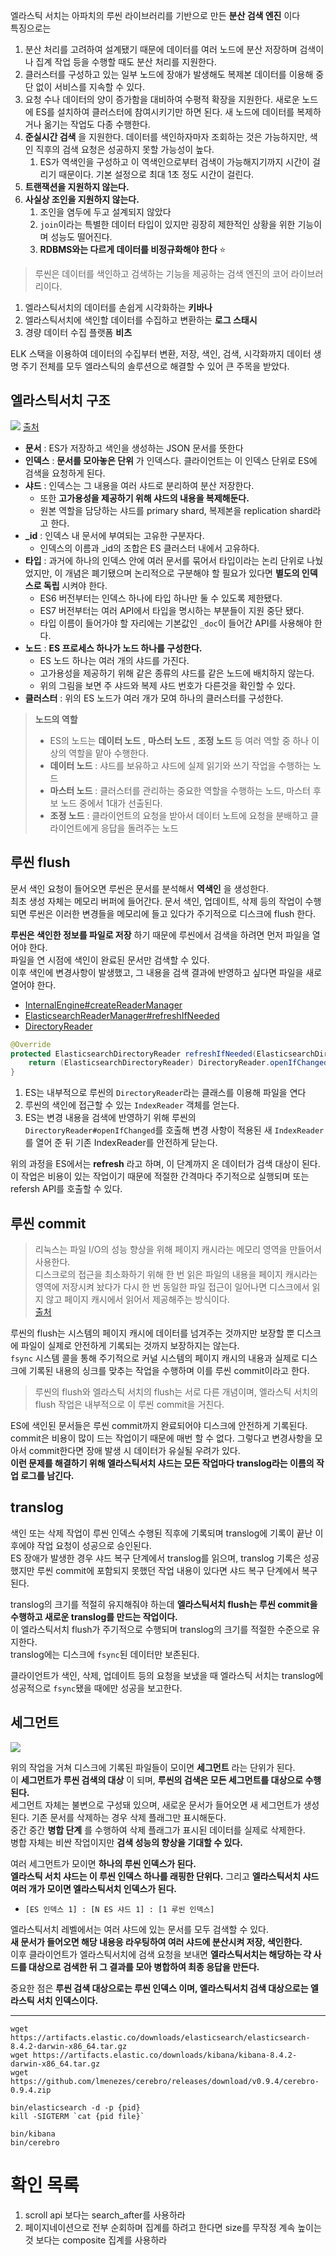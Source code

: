 
엘라스틱 서치는 아파치의 루씬 라이브러리를 기반으로 만든 **분산 검색 엔진** 이다  
특징으로는  
1. 분산 처리를 고려하여 설계됐기 때문에 데이터를 여러 노드에 분산 저장하며 검색이나 집계 작업 등을 수행할 때도 분산 처리를 지원한다.  
2. 클러스터를 구성하고 있는 일부 노드에 장애가 발생해도 복제본 데이터를 이용해 중단 없이 서비스를 지속할 수 있다.  
3. 요청 수나 데이터의 양이 증가함을 대비하여 수평적 확장을 지원한다. 새로운 노드에 ES를 설치하여 클러스터에 참여시키기만 하면 된다. 새 노드에 데이터를 복제하거나 옮기는 작업도 다종 수행한다.
4. **준실시간 검색** 을 지원한다. 데이터를 색인하자마자 조회하는 것은 가능하지만, 색인 직후의 검색 요청은 성공하지 못할 가능성이 높다.
   1. ES가 역색인을 구성하고 이 역색인으로부터 검색이 가능해지기까지 시간이 걸리기 때문이다. 기본 설정으로 최대 1초 정도 시간이 걸린다.
5. **트랜잭션을 지원하지 않는다.**
6. **사실상 조인을 지원하지 않는다.**
   1. 조인을 염두에 두고 설계되지 않았다
   2. `join`이라는 특별한 데이터 타입이 있지만 굉장히 제한적인 상황을 위한 기능이며 성능도 떨어진다.
   3. **RDBMS와는 다르게 데이터를 비정규화해야 한다** ⭐️


> 루씬은 데이터를 색인하고 검색하는 기능을 제공하는 검색 엔진의 코어 라이브러리이다.

1. 엘라스틱서치의 데이터를 손쉽게 시각화하는 **키바나**
2. 엘라스틱서치에 색인할 데이터를 수집하고 변환하는 **로그 스태시**
3. 경량 데이터 수집 플랫폼 **비츠**

ELK 스택을 이용하여 데이터의 수집부터 변환, 저장, 색인, 검색, 시각화까지 데이터 생명 주기 전체를 모두 엘라스틱의 솔루션으로 해결할 수 있어 큰 주목을 받았다.  

## 엘라스틱서치 구조

![](./imgs/structure.webp)
[출처](https://nidhig631.medium.com/primary-shards-replica-shards-in-elasticsearch-269343324f86)

- **문서** : ES가 저장하고 색인을 생성하는 JSON 문서를 뜻한다
- **인덱스** : **문서를 모아놓은 단위** 가 인덱스다. 클라이언트는 이 인덱스 단위로 ES에 검색을 요청하게 된다.
- **샤드** : 인덱스는 그 내용을 여러 샤드로 분리하여 분산 저장한다.
  - 또한 **고가용성을 제공하기 위해 샤드의 내용을 복제해둔다.**
  - 원본 역할을 담당하는 샤드를 primary shard, 복제본을 replication shard라고 한다.
- **_id** : 인덱스 내 문서에 부여되는 고유한 구분자다.
  - 인덱스의 이름과 _id의 조합은 ES 클러스터 내에서 고유하다.
- **타입** : 과거에 하나의 인덱스 안에 여러 문서를 묶어서 타입이라는 논리 단위로 나눴었지만, 이 개념은 폐기됐으며 논리적으로 구분해야 할 필요가 있다면 **별도의 인덱스로 독립** 시켜야 한다.
  - ES6 버전부터는 인덱스 하나에 타입 하나만 둘 수 있도록 제한됐다.
  - ES7 버전부터는 여러 API에서 타입을 명시하는 부분들이 지원 중단 됐다.
  - 타입 이름이 들어가야 할 자리에는 기본값인 `_doc`이 들어간 API를 사용해야 한다.
- **노드** : **ES 프로세스 하나가 노드 하나를 구성한다.**
  - ES 노드 하나는 여러 개의 샤드를 가진다.
  - 고가용성을 제공하기 위해 같은 종류의 샤드를 같은 노드에 배치하지 않는다.
  - 위의 그림을 보면 주 샤드와 복제 샤드 번호가 다른것을 확인할 수 있다.
- **클러스터** : 위의 ES 노드가 여러 개가 모여 하나의 클러스터를 구성한다.

> **노드의 역할**  
> - ES의 노드는 **데이터 노드** , **마스터 노드** , **조정 노드** 등 여러 역할 중 하나 이상의 역할을 맡아 수행한다.  
> - **데이터 노드** : 샤드를 보유하고 샤드에 실제 읽기와 쓰기 작업을 수행하는 노드
> - **마스터 노드** : 클러스터를 관리하는 중요한 역할을 수행하는 노드, 마스터 후보 노드 중에서 1대가 선출된다.
> - **조정 노드** : 클라이언트의 요청을 받아서 데이터 노트에 요청을 분배하고 클라이언트에게 응답을 돌려주는 노드

## 루씬 flush

문서 색인 요청이 들어오면 루씬은 문서를 분석해서 **역색인** 을 생성한다.  
최초 생성 자체는 메모리 버퍼에 들어간다. 문서 색인, 업데이트, 삭제 등의 작업이 수행되면 루씬은 이러한 변경들을 메모리에 들고 있다가 주기적으로 디스크에 flush 한다.  
  
**루씬은 색인한 정보를 파일로 저장** 하기 때문에 루씬에서 검색을 하려면 먼저 파일을 열어야 한다.  
파일을 연 시점에 색인이 완료된 문서만 검색할 수 있다.  
이후 색인에 변경사항이 발생했고, 그 내용을 검색 결과에 반영하고 싶다면 파일을 새로 열어야 한다.  

- [InternalEngine#createReaderManager](https://github.com/elastic/elasticsearch/blob/7e24080fb26a88d7b1a0b897ef425317251747d5/server/src/main/java/org/elasticsearch/index/engine/InternalEngine.java#L760)  
- [ElasticsearchReaderManager#refreshIfNeeded](https://github.com/elastic/elasticsearch/blob/7e24080fb26a88d7b1a0b897ef425317251747d5/server/src/main/java/org/elasticsearch/index/engine/ElasticsearchReaderManager.java#L47)  
- [DirectoryReader](https://lucene.apache.org/core/6_6_0/core/org/apache/lucene/index/DirectoryReader.html)  
  
```java
@Override
protected ElasticsearchDirectoryReader refreshIfNeeded(ElasticsearchDirectoryReader referenceToRefresh) throws IOException {
    return (ElasticsearchDirectoryReader) DirectoryReader.openIfChanged(referenceToRefresh);
}
```

1. ES는 내부적으로 루씬의 `DirectoryReader`라는 클래스를 이용해 파일을 연다
2. 루씬의 색인에 접근할 수 있는 `IndexReader` 객체를 얻는다.
3. ES는 변경 내용을 검색에 반영하기 위해 루씬의 `DirectoryReader#openIfChanged`를 호출해 변경 사항이 적용된 새 `IndexReader`를 열어 준 뒤 기존 IndexReader를 안전하게 닫는다.

위의 과정을 ES에서는 **refresh** 라고 하며, 이 단계까지 온 데이터가 검색 대상이 된다.  
이 작업은 비용이 있는 작업이기 때문에 적절한 간격마다 주기적으로 실행되며 또는 refersh API를 호출할 수 있다.  

## 루씬 commit

> 리눅스는 파일 I/O의 성능 향상을 위해 페이지 캐시라는 메모리 영역을 만들어서 사용한다.  
> 디스크로의 접근을 최소화하기 위해 한 번 읽은 파일의 내용을 페이지 캐시라는 영역에 저장시켜 놨다가 다시 한 번 동일한 파일 접근이 일어나면 디스크에서 읽지 않고 페이지 캐시에서 읽어서 제공해주는 방식이다.  
> [출처](https://brunch.co.kr/@alden/25)

루씬의 flush는 시스템의 페이지 캐시에 데이터를 넘겨주는 것까지만 보장할 뿐 디스크에 파일이 실제로 안전하게 기록되는 것까지 보장하지는 않는다.  
`fsync` 시스템 콜을 통해 주기적으로 커널 시스템의 페이지 캐시의 내용과 실제로 디스크에 기록된 내용의 싱크를 맞추는 작업을 수행하며 이를 루씬 commit이라고 한다.  
  
> 루씬의 flush와 엘라스틱 서치의 flush는 서로 다른 개념이며, 엘라스틱 서치의 flush 작업은 내부적으로 이 루씬 commit을 거친다.  

ES에 색인된 문서들은 루씬 commit까지 완료되어야 디스크에 안전하게 기록된다.  
commit은 비용이 많이 드는 작업이기 때문에 매번 할 수 없다. 그렇다고 변경사항을 모아서 commit한다면 장애 발생 시 데이터가 유실될 우려가 있다.  
**이런 문제를 해결하기 위해 엘라스틱서치 샤드는 모든 작업마다 translog라는 이름의 작업 로그를 남긴다.**  

## translog

색인 또는 삭제 작업이 루씬 인덱스 수행된 직후에 기록되며 translog에 기록이 끝난 이후에야 작업 요청이 성공으로 승인된다.  
ES 장애가 발생한 경우 샤드 복구 단계에서 translog를 읽으며, translog 기록은 성공했지만 루씬 commit에 포함되지 못했던 작업 내용이 있다면 샤드 복구 단계에서 복구된다.  
  
translog의 크기를 적절히 유지해줘야 하는데 **엘라스틱서치 flush는 루씬 commit을 수행하고 새로운 translog를 만드는 작업이다.**  
이 엘라스틱서치 flush가 주기적으로 수행되며 translog의 크기를 적절한 수준으로 유지한다.  
translog에는 디스크에 `fsync`된 데이터만 보존된다.  
  
클라이언트가 색인, 삭제, 업데이트 등의 요청을 보냈을 때 엘라스틱 서치는 translog에 성공적으로 `fsync`됐을 때에만 성공을 보고한다.  

## 세그먼트

![](./imgs/elasticSearchIndex.png)

위의 작업을 거쳐 디스크에 기록된 파일들이 모이면 **세그먼트** 라는 단위가 된다.  
이 **세그먼트가 루씬 검색의 대상** 이 되며, **루씬의 검색은 모든 세그먼트를 대상으로 수행된다.**  
세그먼트 자체는 불변으로 구성돼 있으며, 새로운 문서가 들어오면 새 세그먼트가 생성된다. 기존 문서를 삭제하는 경우 삭제 플래그만 표시해둔다.  
중간 중간 **병합 단계** 를 수행하여 삭제 플래그가 표시된 데이터를 실제로 삭제한다.  
병합 자체는 비싼 작업이지만 **검색 성능의 향상을 기대할 수 있다.**  
  
여러 세그먼트가 모이면 **하나의 루씬 인덱스가 된다.**  
**엘라스틱 서치 샤드는 이 루씬 인덱스 하나를 래핑한 단위다.** 그리고 **엘라스틱서치 샤드 여러 개가 모이면 엘라스틱서치 인덱스가 된다.**  
- `[ES 인덱스 1] : [N ES 샤드 1] : [1 루씬 인덱스]`
  
엘라스틱서치 레벨에서는 여러 샤드에 있는 문서를 모두 검색할 수 있다.  
**새 문서가 들어오면 해당 내용응 라우팅하여 여러 샤드에 분산시켜 저장, 색인한다.**  
이후 클라이언트가 엘라스틱서치에 검색 요청을 보내면 **엘라스틱서치는 해당하는 갹 사드를 대상으로 검색한 뒤 그 결과를 모아 병합하여 최종 응답을 만든다.**  
  
중요한 점은 **루씬 검색 대상으로는 루씬 인덱스 이며, 엘라스틱서치 검색 대상으로는 엘라스틱 서치 인덱스이다.**  

***

```
wget https://artifacts.elastic.co/downloads/elasticsearch/elasticsearch-8.4.2-darwin-x86_64.tar.gz
wget https://artifacts.elastic.co/downloads/kibana/kibana-8.4.2-darwin-x86_64.tar.gz
wget https://github.com/lmenezes/cerebro/releases/download/v0.9.4/cerebro-0.9.4.zip

bin/elasticsearch -d -p {pid}
kill -SIGTERM `cat {pid file}`

bin/kibana
bin/cerebro
```

# 확인 목록

1. scroll api 보다는 search_after를 사용하라
2. 페이지네이션으로 전부 순회하며 집계를 하려고 한다면 size를 무작정 계속 높이는 것 보다는 composite 집계를 사용하라